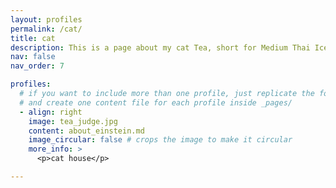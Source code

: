 ```yaml
---
layout: profiles
permalink: /cat/
title: cat
description: This is a page about my cat Tea, short for Medium Thai Iced Milk Tea with 50% Sugar 50% Ice and 2 Boba
nav: false
nav_order: 7

profiles:
  # if you want to include more than one profile, just replicate the following block
  # and create one content file for each profile inside _pages/
  - align: right
    image: tea_judge.jpg
    content: about_einstein.md
    image_circular: false # crops the image to make it circular
    more_info: >
      <p>cat house</p>

---
```

